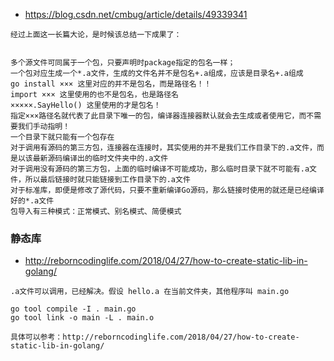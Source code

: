 * https://blog.csdn.net/cmbug/article/details/49339341
```
经过上面这一长篇大论，是时候该总结一下成果了：


多个源文件可同属于一个包，只要声明时package指定的包名一样；
一个包对应生成一个*.a文件，生成的文件名并不是包名+.a组成，应该是目录名+.a组成
go install ××× 这里对应的并不是包名，而是路径名！！
import ××× 这里使用的也不是包名，也是路径名
×××××.SayHello() 这里使用的才是包名！
指定×××路径名就代表了此目录下唯一的包，编译器连接器默认就会去生成或者使用它，而不需要我们手动指明！
一个目录下就只能有一个包存在
对于调用有源码的第三方包，连接器在连接时，其实使用的并不是我们工作目录下的.a文件，而是以该最新源码编译出的临时文件夹中的.a文件
对于调用没有源码的第三方包，上面的临时编译不可能成功，那么临时目录下就不可能有.a文件，所以最后链接时就只能链接到工作目录下的.a文件
对于标准库，即便是修改了源代码，只要不重新编译Go源码，那么链接时使用的就还是已经编译好的*.a文件
包导入有三种模式：正常模式、别名模式、简便模式

```

### 静态库
* http://reborncodinglife.com/2018/04/27/how-to-create-static-lib-in-golang/
```
.a文件可以调用，已经解决。假设 hello.a 在当前文件夹，其他程序叫 main.go

go tool compile -I . main.go
go tool link -o main -L . main.o

具体可以参考：http://reborncodinglife.com/2018/04/27/how-to-create-static-lib-in-golang/
```

